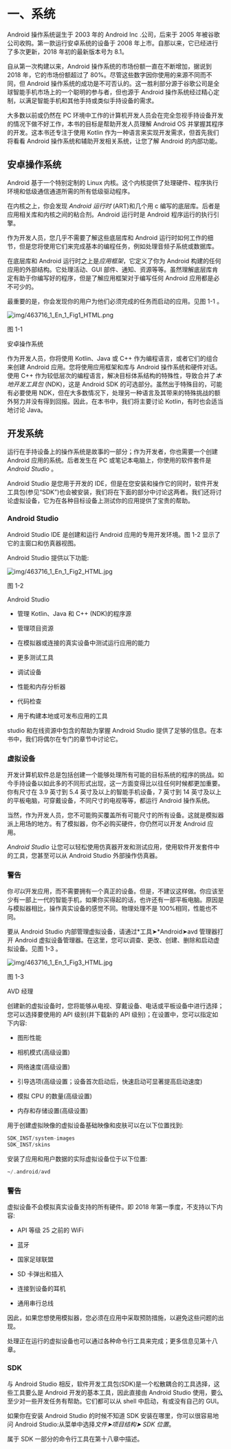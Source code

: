 # 一、系统

Android 操作系统诞生于 2003 年的 Android Inc .公司，后来于 2005 年被谷歌公司收购。第一款运行安卓系统的设备于 2008 年上市。自那以来，它已经进行了多次更新，2018 年初的最新版本号为 8.1。

自从第一次构建以来，Android 操作系统的市场份额一直在不断增加，据说到 2018 年，它的市场份额超过了 80%。尽管这些数字因你使用的来源不同而不同，但 Android 操作系统的成功是不可否认的。这一胜利部分源于谷歌公司是全球智能手机市场上的一个聪明的参与者，但也源于 Android 操作系统经过精心定制，以满足智能手机和其他手持或类似手持设备的需求。

大多数以前或仍然在 PC 环境中工作的计算机开发人员会在完全忽视手持设备开发的情况下做不好工作，本书的目标是帮助开发人员理解 Android OS 并掌握其程序的开发。这本书还专注于使用 Kotlin 作为一种语言来实现开发需求，但首先我们将看看 Android 操作系统和辅助开发相关系统，让您了解 Android 的内部功能。

## 安卓操作系统

Android 基于一个特别定制的 Linux 内核。这个内核提供了处理硬件、程序执行环境和低级通信通道所需的所有低级驱动程序。

在内核之上，你会发现 *Android 运行时* (ART)和几个用 c 编写的底层库。后者是应用相关库和内核之间的粘合剂。Android 运行时是 Android 程序运行的执行引擎。

作为开发人员，您几乎不需要了解这些底层库和 Android 运行时如何工作的细节，但是您将使用它们来完成基本的编程任务，例如处理音频子系统或数据库。

在底层库和 Android 运行时之上是*应用框架*，它定义了你为 Android 构建的任何应用的外部结构。它处理活动、GUI 部件、通知、资源等等。虽然理解底层库肯定有助于你编写好的程序，但是了解应用框架对于编写任何 Android 应用都是必不可少的。

最重要的是，你会发现你的用户为他们必须完成的任务而启动的应用。见图 1-1 。

![img/463716_1_En_1_Fig1_HTML.png](img/463716_1_En_1_Fig1_HTML.png)

图 1-1

安卓操作系统

作为开发人员，你将使用 Kotlin、Java 或 C++ 作为编程语言，或者它们的组合来创建 Android 应用。您将使用应用框架和库与 Android 操作系统和硬件对话。使用 C++ 作为较低层次的编程语言，解决目标体系结构的特殊性，导致合并了*本地开发工具包* (NDK)，这是 Android SDK 的可选部分。虽然出于特殊目的，可能有必要使用 NDK，但在大多数情况下，处理另一种语言及其带来的特殊挑战的额外努力并没有得到回报。因此，在本书中，我们将主要讨论 Kotlin，有时也会适当地讨论 Java。

## 开发系统

运行在手持设备上的操作系统是故事的一部分；作为开发者，你也需要一个创建 Android 应用的系统。后者发生在 PC 或笔记本电脑上，你使用的软件套件是 *Android Studio* 。

Android Studio 是您用于开发的 IDE，但是在您安装和操作它的同时，软件开发工具包(参见“SDK”)也会被安装，我们将在下面的部分中讨论这两者。我们还将讨论虚拟设备，它为在各种目标设备上测试你的应用提供了宝贵的帮助。

### Android Studio

Android Studio IDE 是创建和运行 Android 应用的专用开发环境。图 1-2 显示了它的主窗口和仿真器视图。

Android Studio 提供以下功能:

![img/463716_1_En_1_Fig2_HTML.jpg](img/463716_1_En_1_Fig2_HTML.jpg)

图 1-2

Android Studio

*   管理 Kotlin、Java 和 C++ (NDK)的程序源

*   管理项目资源

*   在模拟器或连接的真实设备中测试运行应用的能力

*   更多测试工具

*   调试设备

*   性能和内存分析器

*   代码检查

*   用于构建本地或可发布应用的工具

studio 和在线资源中包含的帮助为掌握 Android Studio 提供了足够的信息。在本书中，我们将偶尔在专门的章节中讨论它。

### 虚拟设备

开发计算机软件总是包括创建一个能够处理所有可能的目标系统的程序的挑战。如今手持设备以如此多的不同形式出现，这一方面变得比以往任何时候都更加重要。你有尺寸在 3.9 英寸到 5.4 英寸及以上的智能手机设备，7 英寸到 14 英寸及以上的平板电脑，可穿戴设备，不同尺寸的电视等等，都运行 Android 操作系统。

当然，作为开发人员，您不可能购买覆盖所有可能尺寸的所有设备。这就是模拟器派上用场的地方。有了模拟器，你不必购买硬件，你仍然可以开发 Android 应用。

*Android Studio* 让您可以轻松使用仿真器开发和测试应用，使用软件开发套件中的工具，您甚至可以从 Android Studio 外部操作仿真器。

### 警告

你*可以*开发应用，而不需要拥有一个真正的设备。但是，不建议这样做。你应该至少有一部上一代的智能手机，如果你买得起的话，也许还有一部平板电脑。原因是与模拟器相比，操作真实设备的感觉不同。物理处理不是 100%相同，性能也不同。

要从 Android Studio 内部管理虚拟设备，请通过*工具➤*Android➤avd 管理器打开 Android 虚拟设备管理器。在这里，您可以调查、更改、创建、删除和启动虚拟设备。见图 1-3 。

![img/463716_1_En_1_Fig3_HTML.jpg](img/463716_1_En_1_Fig3_HTML.jpg)

图 1-3

AVD 经理

创建新的虚拟设备时，您将能够从电视、穿戴设备、电话或平板设备中进行选择；您可以选择要使用的 API 级别(并下载新的 API 级别)；在设置中，您可以指定如下内容:

*   图形性能

*   相机模式(高级设置)

*   网络速度(高级设置)

*   引导选项(高级设置；设备首次启动后，快速启动可显著提高启动速度)

*   模拟 CPU 的数量(高级设置)

*   内存和存储设置(高级设置)

用于创建虚拟映像的虚拟设备基础映像和皮肤可以在以下位置找到:

```kt
SDK_INST/system-images
SDK_INST/skins

```

安装了应用和用户数据的实际虚拟设备位于以下位置:

```kt
∼/.android/avd

```

### 警告

虚拟设备不会模拟真实设备支持的所有硬件。即 2018 年第一季度，不支持以下内容:

*   API 等级 25 之前的 WiFi

*   蓝牙

*   国家足球联盟

*   SD 卡弹出和插入

*   连接到设备的耳机

*   通用串行总线

因此，如果您想使用模拟器，您必须在应用中采取预防措施，以避免这些问题的出现。

处理正在运行的虚拟设备也可以通过各种命令行工具来完成；更多信息见第十八章。

### SDK

与 Android Studio 相反，软件开发工具包(SDK)是一个松散耦合的工具选择，这些工具要么是 Android 开发的基本工具，因此直接由 Android Studio 使用，要么至少对一些开发任务有帮助。它们都可以从 shell 中启动，有或没有自己的 GUI。

如果你在安装 Android Studio 的时候不知道 SDK 安装在哪里，你可以很容易地问 Android Studio:从菜单中选择*文件➤项目结构➤ SDK 位置*。

属于 SDK 一部分的命令行工具在第十八章中描述。